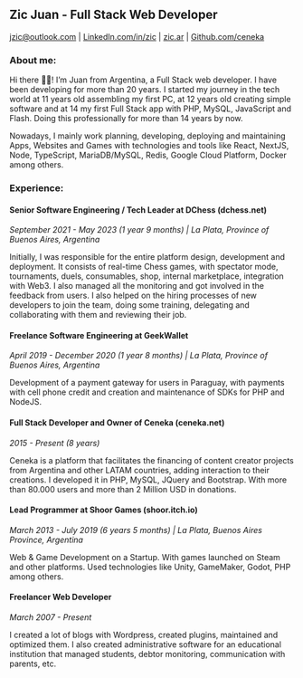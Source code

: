 ## Zic Juan - Full Stack Web Developer

[jzic@outlook.com](mailto:jzic@outlook.com) | [LinkedIn.com/in/zic](https://linkedin.com/in/zic) | [zic.ar](https://zic.ar) | [Github.com/ceneka](https://github.com/ceneka)

### About me:

Hi there 👋👋! I’m Juan from Argentina, a Full Stack web developer. I have been developing for more than 20 years. I started my journey in the tech world at 11 years old assembling my first PC, at 12 years old creating simple software and at 14 my first Full Stack app with PHP, MySQL, JavaScript and Flash. Doing this professionally for more than 14 years by now.

Nowadays, I mainly work planning, developing, deploying and maintaining Apps, Websites and Games with technologies and tools like React, NextJS, Node, TypeScript, MariaDB/MySQL, Redis, Google Cloud Platform, Docker among others.

### Experience:

#### **Senior Software Engineering / Tech Leader at DChess (dchess.net)** 

_September 2021 - May 2023 (1 year 9 months) | La Plata, Province of Buenos Aires, Argentina_ 

Initially, I was responsible for the entire platform design, development and deployment. It consists of real-time Chess games, with spectator mode, tournaments, duels, consumables, shop, internal marketplace, integration with Web3. I also managed all the monitoring and got involved in the feedback from users. I also helped on the hiring processes of new developers to join the team, doing some training, delegating and collaborating with them and reviewing their job.

#### **Freelance Software Engineering at GeekWallet**

_April 2019 - December 2020 (1 year 8 months) | La Plata, Province of Buenos Aires, Argentina_

Development of a payment gateway for users in Paraguay, with payments with cell phone credit and creation and maintenance of SDKs for PHP and NodeJS.

#### **Full Stack Developer and Owner of Ceneka (ceneka.net)**

_2015 - Present (8 years)_

Ceneka is a platform that facilitates the financing of content creator projects from Argentina and other LATAM countries, adding interaction to their creations. I developed it in PHP, MySQL, JQuery and Bootstrap. With more than 80.000 users and more than 2 Million USD in donations.

#### **Lead Programmer at Shoor Games (shoor.itch.io)** 

_March 2013 - July 2019 (6 years 5 months) | La Plata, Buenos Aires Province, Argentina_ 

Web & Game Development on a Startup. With games launched on Steam and other platforms. Used technologies like Unity, GameMaker, Godot, PHP among others.

#### **Freelancer Web Developer** 

_March 2007 - Present_

I created a lot of blogs with Wordpress, created plugins, maintained and optimized them. I also created administrative software for an educational institution that managed students, debtor monitoring, communication with parents, etc.
